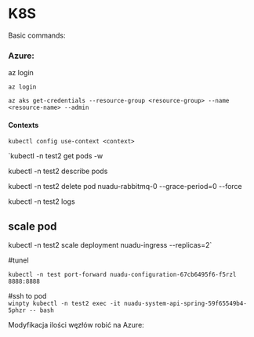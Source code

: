 # K8S

Basic commands:

### Azure:

az login

```text
az login

az aks get-credentials --resource-group <resource-group> --name <resource-name> --admin
```

#### Contexts

```text
kubectl config use-context <context> 
```

\`kubectl -n test2 get pods -w

kubectl -n test2 describe pods 

kubectl -n test2 delete pod nuadu-rabbitmq-0 --grace-period=0 --force

kubectl -n test2 logs 

## scale pod

kubectl -n test2 scale deployment nuadu-ingress --replicas=2\`

\#tunel

```text
kubectl -n test port-forward nuadu-configuration-67cb6495f6-f5rzl 8888:8888
```

\#ssh to pod  
`winpty kubectl -n test2 exec -it nuadu-system-api-spring-59f65549b4-5phzr -- bash`

Modyfikacja ilości węzłów robić na Azure:

